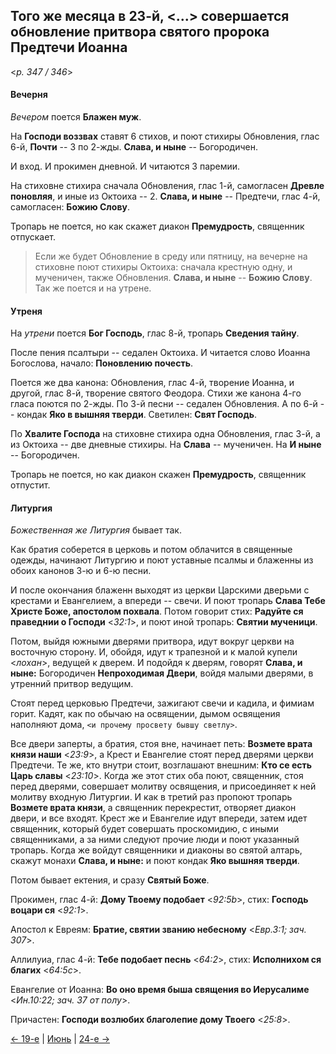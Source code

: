 
## Того же месяца в 23-й, <...> совершается обновление притвора святого пророка Предтечи Иоанна

<*p. 347 / 346*>

#### Вечерня

*Вечером* поется **Блажен муж**. 

На **Господи воззвах** ставят 6 стихов, и поют стихиры Обновления, глас 6-й, **Почти** -- 3 по 2-жды. 
**Слава, и ныне** -- Богородичен. 

И вход. И прокимен дневной. И читаются 3 паремии. 

На стиховне стихира сначала Обновления, глас 1-й, самогласен **Древле поновляя**, 
и иные из Октоиха -- 2. 
**Слава, и ныне** -- Предтечи, глас 4-й, самогласен: **Божию Слову**.  

Тропарь не поется, но как скажет диакон **Премудрость**, священник отпускает. 

> Если же будет Обновление в среду или пятницу, на вечерне на стиховне поют стихиры Октоиха: сначала 
> крестную одну, и мученичен, также Обновления. **Слава, и ныне** -- **Божию Слову**. 
> Так же поется и на утрене.  

#### Утреня

На *утрени* поется **Бог Господь**, глас 8-й, тропарь **Сведения тайну**. 

После пения псалтыри -- седален Октоиха. 
И читается слово Иоанна Богослова, начало: **Поновлению почесть**. 

Поется же два канона: Обновления, глас 4-й, творение Иоанна, и другой, глас 8-й, творение святого Феодора. 
Стихи же канона 4-го гласа поются по 2-жды. 
По 3-й песни -- седален Обновления. 
А по 6-й -- кондак **Яко в вышняя тверди**. 
Светилен: **Свят Господь**. 

По **Хвалите Господа** на стиховне стихира одна Обновления, глас 3-й, а из Октоиха -- две дневные стихиры. 
На **Слава** -- мученичен. 
На **И ныне** -- Богородичен. 

Тропарь не поется, но как диакон скажен **Премудрость**, священник отпустит. 

#### Литургия

*Божественная же Литургия* бывает так. 

Как братия соберется в церковь и потом облачится в священные одежды, начинают Литургию и поют уставные 
псалмы и блаженны из обоих канонов 3-ю и 6-ю песни. 

И после окончания блаженн выходят из церкви Царскими дверьми с крестами и Евангелием, а впереди -- свечи. 
И поют тропарь **Слава Тебе Христе Боже, апостолом похвала**. 
Потом говорит стих: **Радуйте ся праведнии о Господи** <*32:1*>, и поют иной тропарь: **Святии мученици**. 

Потом, выйдя южными дверями притвора, идут вокруг церкви на восточную сторону. И, обойдя, идут к трапезной 
и к малой купели <*лохан*>, ведущей к дверем. И подойдя к дверям, говорят **Слава, и ныне:** Богородичен 
**Непроходимая Двери**, войдя малыми дверями, в утренний притвор ведущим. 

Стоят перед церковью Предтечи, зажигают свечи и кадила, и фимиам горит. Кадят, как по обычаю на освящении, 
дымом освящения наполняют дома, `<и прочему просвету бывшу светлу>`. 

Все двери заперты, а братия, стоя вне, начинает петь: **Возмете врата князи наши** <*23:9*>, а Крест и
Евангелие стоят перед дверями церкви Предтечи. Те же, кто внутри стоит, возглашают внешним: 
**Кто се есть Царь славы** <*23:10*>. Когда же этот стих оба поют, священник, стоя перед дверями, 
совершает молитву освящения, и присоединяет к ней молитву входную Литургии. И как в третий раз пропоют 
тропарь **Возмете врата князи**, а священник перекрестит, отворяет диакон двери, и все входят. Крест 
же и Евангелие идут впереди, затем идет священник, который будет совершать проскомидию, с иными 
священниками, а за ними следуют прочие люди и поют указанный тропарь. Когда же войдут священники 
и диаконы во святой алтарь, скажут монахи **Слава, и ныне:** и поют кондак **Яко вышняя тверди**. 

Потом бывает ектения, и сразу **Святый Боже**. 

Прокимен, глас 4-й: **Дому Твоему подобает** <*92:5b*>, стих: **Господь воцари ся** <*92:1*>. 

Апостол к Евреям: **Братие, святии званию небесному** <*Евр.3:1; зач. 307*>. 

Аллилуиа, глас 4-й: **Тебе подобает песнь** <*64:2*>, стих: **Исполнихом ся благих** <*64:5c*>. 

Евангелие от Иоанна: **Во оно время быша священия во Иерусалиме** <*Ин.10:22; зач. 37 от полу*>. 

Причастен: **Господи возлюбих благолепие дому Твоего** <*25:8*>. 

[← 19-е](06_19_AST.ru.md) | [Июнь](README.md#23-й) | [24-е →](06_24_AST.ru.md)
